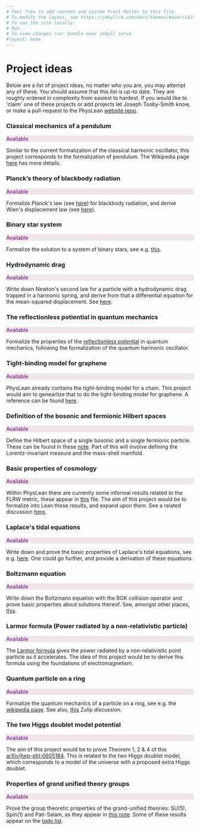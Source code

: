 ```yaml
---
# Feel free to add content and custom Front Matter to this file.
# To modify the layout, see https://jekyllrb.com/docs/themes/#overriding-theme-defaults
# To see the site locally:
# Run
# To view changes run: bundle exec jekyll serve
#layout: home
---
```


# Project ideas 

Below are a list of project ideas, no matter who you are, you may attempt any of these.
You should assume that this list is up-to date. They are roughly ordered in complexity 
from easiest to hardest. If you would like to 'claim' one of these projects or 
add projects let Joseph Tooby-Smith know, 
or make a pull-request to the PhysLean [website repo](https://github.com/HEPLean/PhysLean_Website).

### Classical mechanics of a pendulum 
<p class="badge badge-primary" style="background-color: rgba(129, 22, 67, 0.1);color: #690080;">Available</p> 

Similar to the current formalization of the classical harmonic oscillator, this project corresponds to 
the formalization of pendulum. The Wikipedia page [here](https://en.wikipedia.org/wiki/Pendulum_(mechanics)) has more 
details. 

### Planck’s theory of blackbody radiation
<p class="badge badge-primary" style="background-color: rgba(129, 22, 67, 0.1);color: #690080;">Available</p> 

Formalize Planck's law (see [here](https://en.wikipedia.org/wiki/Planck%27s_law#The_law)) for 
blackbody radiation, and derive Wien's displacement law (see [here](https://en.wikipedia.org/wiki/Wien%27s_displacement_law#Derivation_from_Planck's_law)).

### Binary star system 
<p class="badge badge-primary" style="background-color: rgba(129, 22, 67, 0.1);color: #690080;">Available</p> 

Formalize the solution to a system of binary stars, see e.g. [this](https://farside.ph.utexas.edu/teaching/celestial/Celestial/node38.html).

### Hydrodynamic drag 
<p class="badge badge-primary" style="background-color: rgba(129, 22, 67, 0.1);color: #690080;">Available</p> 

Write down Newton's second law for a particle with a hydrodynamic drag trapped in a harmonic spring, 
and derive from that a differential equation for the mean-squared displacement. 
See [here](https://mmathphys.physics.ox.ac.uk/sites/default/files/mmathphys/documents/media/nonequilibrium_statistical_physics_2018.pdf).

### The reflectionless potiential in quantum mechanics 
<p class="badge badge-primary" style="background-color: rgba(129, 22, 67, 0.1);color: #690080;">Available</p> 

Formalize the properties of the [reflectionless potential](https://arxiv.org/pdf/2411.14941) in 
quantum mechanics, following the formalization of the quantum harmonic oscillator. 

### Tight-binding model for graphene 
<p class="badge badge-primary" style="background-color: rgba(129, 22, 67, 0.1);color: #690080;">Available</p> 

PhysLean already contains the tight-binding model for a chain. This project would 
aim to genearlize that to do the tight-binding model for graphene. A reference 
can be found [here](https://cpb-us-w2.wpmucdn.com/u.osu.edu/dist/3/67057/files/2018/09/graphene_tight-binding_model-1ny95f1.pdf). 

### Definition of the bosonic and fermionic Hilbert spaces 
<p class="badge badge-primary" style="background-color: rgba(129, 22, 67, 0.1);color: #690080;">Available</p> 

Define the Hilbert space of a single bosonic and a single fermionic particle. These 
can be found in these [note](https://souravchatterjee.su.domains/qft-lectures-combined.pdf#page23). 
Part of this will involve defining the Lorentz-invariant measure and the mass-shell manifold. 

### Basic properties of cosmology 
<p class="badge badge-primary" style="background-color: rgba(129, 22, 67, 0.1);color: #690080;">Available</p> 

Within PhysLean there are currently some informal results related to the FLRW metric,
these appear in [this](https://github.com/HEPLean/PhysLean/blob/master/PhysLean/Cosmology/FLRW/Basic.lean) file. 
The aim of this project would be to formalize into Lean those results, and expand upon them. 
See a related discussion [here](https://leanprover.zulipchat.com/#narrow/channel/479953-PhysLean/topic/Cosmology.20Project.20and.20dependencies/with/512468525).

### Laplace's tidal equations 
<p class="badge badge-primary" style="background-color: rgba(129, 22, 67, 0.1);color: #690080;">Available</p> 

Write down and prove the basic properties of Laplace's tidal equations, see e.g. 
[here](https://www.whoi.edu/cms/files/lecture03_21374.pdf). One could go further, and 
provide a derivation of these equations.

### Boltzmann equation 
<p class="badge badge-primary" style="background-color: rgba(129, 22, 67, 0.1);color: #690080;">Available</p> 

Write down the Boltzmann equation with the BGK collision operator and prove basic properties 
about solutions thereof. See, amongst other places, [this](https://mmathphys.physics.ox.ac.uk/sites/default/files/mmathphys/documents/media/kt_2019.pdf).

### Larmor formula (Power radiated by a non-relativistic particle)
<p class="badge badge-primary" style="background-color: rgba(129, 22, 67, 0.1);color: #690080;">Available</p> 

The [Larmor formula](https://en.wikipedia.org/wiki/Larmor_formula) gives the power 
radiated by a non-relativistic point particle as it accelerates. The idea of this project 
would be to derive this formula using the foundations of electromagnetism. 

### Quantum particle on a ring 
<p class="badge badge-primary" style="background-color: rgba(129, 22, 67, 0.1);color: #690080;">Available</p> 

Formalize the quantum mechanics of a particle on a ring, see 
e.g. the [wikipedia page](https://en.wikipedia.org/wiki/Particle_in_a_ring). 
See also, [this](https://leanprover.zulipchat.com/#narrow/channel/479953-PhysLean/topic/QM.20particle.20on.20a.20ring/with/523260615)
Zulip discussion. 

### The two Higgs doublet model potential 
<p class="badge badge-primary" style="background-color: rgba(129, 22, 67, 0.1);color: #690080;">Available</p> 

The aim of this project would be to prove Theorem 1, 2 & 4 of this
[arXiv(hep-ph):0605184](https://arxiv.org/pdf/hep-ph/0605184). This is related to the 
two Higgs doublet model, which corresponds to a model of the universe with a proposed 
extra Higgs doublet. 

### Properties of grand unified theory groups 
<p class="badge badge-primary" style="background-color: rgba(129, 22, 67, 0.1);color: #690080;">Available</p> 

Prove the group theoretic properties of the grand-unified theories: SU(5), Spin(1) and Pati-Salam, 
as they appear in [this note](https://math.ucr.edu/home/baez/guts.pdf).
Some of these results appear on the [todo list](/TODOList).

